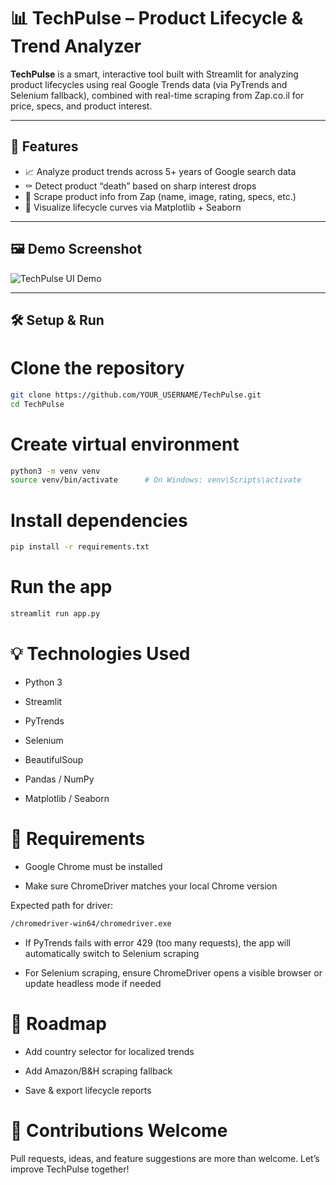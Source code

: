 # 📊 TechPulse – Product Lifecycle & Trend Analyzer

**TechPulse** is a smart, interactive tool built with Streamlit for analyzing product lifecycles using real Google Trends data (via PyTrends and Selenium fallback), combined with real-time scraping from Zap.co.il for price, specs, and product interest.

---

## 🚀 Features

- 📈 Analyze product trends across 5+ years of Google search data
- ⚰️ Detect product “death” based on sharp interest drops
- 🛒 Scrape product info from Zap (name, image, rating, specs, etc.)
- 🎨 Visualize lifecycle curves via Matplotlib + Seaborn
---

## 🖼️ Demo Screenshot

![TechPulse UI Demo](<https://media-hosting.imagekit.io/60f8cba1e7d04e17/Screenshot%202025-04-10%20at%2013.28.38.png?Expires=1838995190&Key-Pair-Id=K2ZIVPTIP2VGHC&Signature=eC3Qo7ahWeiqN8ZvITQH8f3caFMZBUVG0kRob9-dNYJirRXV4yFFrryqF~EX-tNffYVk-bd1oNp9j2qG9Tnw7r0JK4AEgCBA3-QY5rzI9fXPcSBIk0XByJIe5HxF~MTbg2nwLHUHd4loqaCjTrhOiXZ7nER9CcX25izbtuS17~vtxf4cXVw0tS~Z7k8WpN9DHnN14d2Y0b~hh9K3Tfu7DTmxtwaFWOQJJy4K~P-E3esN0sPm1hnrAR5M414QdRoXejikLYbx~4KT07sY3dAf4YywFVUCySfC6i9CSKukuvpn4ECJmPkN0Y4y6y7dG~mViQPcNpJD9UOy5JY0JNMZ7w__>)



---

## 🛠 Setup & Run


# Clone the repository
```bash
git clone https://github.com/YOUR_USERNAME/TechPulse.git
cd TechPulse
```

# Create virtual environment
```bash
python3 -m venv venv
source venv/bin/activate      # On Windows: venv\Scripts\activate
```
# Install dependencies
```bash
pip install -r requirements.txt
```
# Run the app
```bash
streamlit run app.py
```

# 💡 Technologies Used
- Python 3

- Streamlit

- PyTrends

- Selenium

- BeautifulSoup

- Pandas / NumPy

- Matplotlib / Seaborn

# 🧩 Requirements
- Google Chrome must be installed

- Make sure ChromeDriver matches your local Chrome version

Expected path for driver:
```bash
/chromedriver-win64/chromedriver.exe
```
- If PyTrends fails with error 429 (too many requests), the app will automatically switch to Selenium scraping

- For Selenium scraping, ensure ChromeDriver opens a visible browser or update headless mode if needed

# 🚧 Roadmap
- Add country selector for localized trends

- Add Amazon/B&H scraping fallback

- Save & export lifecycle reports

 # 🙌 Contributions Welcome
Pull requests, ideas, and feature suggestions are more than welcome. Let’s improve TechPulse together!

